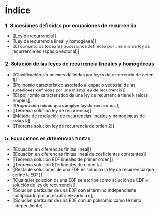 # Índice

### 1. Sucesiones definidas por ecuaciones de recurrencia
- [[Ley de recurrencia]]
- [[Ley de recurrencia lineal y homogénea]]
- [[El conjunto de todas las sucesiones definidas por una misma ley de recurrencia es espacio vectorial]]
### 2. Solución de las leyes de recurrencia lineales y homogéneas
- [[Clasificación ecuaciones definidas por leyes de recurrencia de orden 1]]
- [[Polinomio característico asociado al espacio vectorial de las sucesiones definidas por una misma ley de recurrencia]]
- [[El polinomio característico de una ley de recurrencia tiene k raíces simples]]
- [[Proposición raíces que cumplen ley de recurrencia]]
- [[Teorema solución ley de recurrencia]]
- [[Método de resolución de recurrencias lineales y homogéneas de orden k]]
- [[Teorema solución ley de recurrencia de orden 2]]
### 5. Ecuaciones en diferencias finitas
- [[Ecuación en diferencias finitas lineal]]
- [[Ecuación en diferencias finitas lineal de coeficientes constantes]]
- [[Teorema solución EDF lineales de primer orden]]
- [[Teorema solución EDF lineales de orden k]]
- [[Resta de soluciones de una EDF es solución la ley de recurrencia que define la EDF]]
- [[Cualquier solución de una EDF se escribe como solución de EDF + solución de ley de recurrencia]]
- [[Solución particular de una EDF  con el término independiente multiplicado por un escalar elevado a n]]
- [[Solución particular de una EDF con un polinomio como término independiente]]